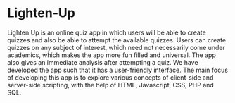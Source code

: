 # Lighten-Up

Lighten Up is an online quiz app in which users will be able to create 
quizzes and also be able to attempt the available quizzes. Users can create 
quizzes on any subject of interest, which need not necessarily come under 
academics, which makes the app more fun filled and universal. The app also 
gives an immediate analysis after attempting a quiz. We have developed the 
app such that it has a user-friendly interface. The main focus of developing 
this app is to explore various concepts of client-side and server-side 
scripting, with the help of HTML, Javascript, CSS, PHP and SQL.
